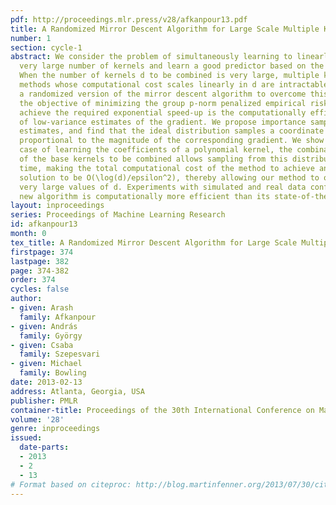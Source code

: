 ```yaml
---
pdf: http://proceedings.mlr.press/v28/afkanpour13.pdf
title: A Randomized Mirror Descent Algorithm for Large Scale Multiple Kernel Learning
number: 1
section: cycle-1
abstract: We consider the problem of simultaneously learning to linearly combine a
  very large number of kernels and learn a good predictor based on the learnt kernel.
  When the number of kernels d to be combined is very large, multiple kernel learning
  methods whose computational cost scales linearly in d are intractable. We propose
  a randomized version of the mirror descent algorithm to overcome this issue, under
  the objective of minimizing the group p-norm penalized empirical risk. The key to
  achieve the required exponential speed-up is the computationally efficient construction
  of low-variance estimates of the gradient. We propose importance sampling based
  estimates, and find that the ideal distribution samples a coordinate with a probability
  proportional to the magnitude of the corresponding gradient. We show that in the
  case of learning the coefficients of a polynomial kernel, the combinatorial structure
  of the base kernels to be combined allows sampling from this distribution in O(\log(d))
  time, making the total computational cost of the method to achieve an epsilon-optimal
  solution to be O(\log(d)/epsilon^2), thereby allowing our method to operate for
  very large values of d. Experiments with simulated and real data confirm that the
  new algorithm is computationally more efficient than its state-of-the-art alternatives.
layout: inproceedings
series: Proceedings of Machine Learning Research
id: afkanpour13
month: 0
tex_title: A Randomized Mirror Descent Algorithm for Large Scale Multiple Kernel Learning
firstpage: 374
lastpage: 382
page: 374-382
order: 374
cycles: false
author:
- given: Arash
  family: Afkanpour
- given: András
  family: György
- given: Csaba
  family: Szepesvari
- given: Michael
  family: Bowling
date: 2013-02-13
address: Atlanta, Georgia, USA
publisher: PMLR
container-title: Proceedings of the 30th International Conference on Machine Learning
volume: '28'
genre: inproceedings
issued:
  date-parts:
  - 2013
  - 2
  - 13
# Format based on citeproc: http://blog.martinfenner.org/2013/07/30/citeproc-yaml-for-bibliographies/
---
```

